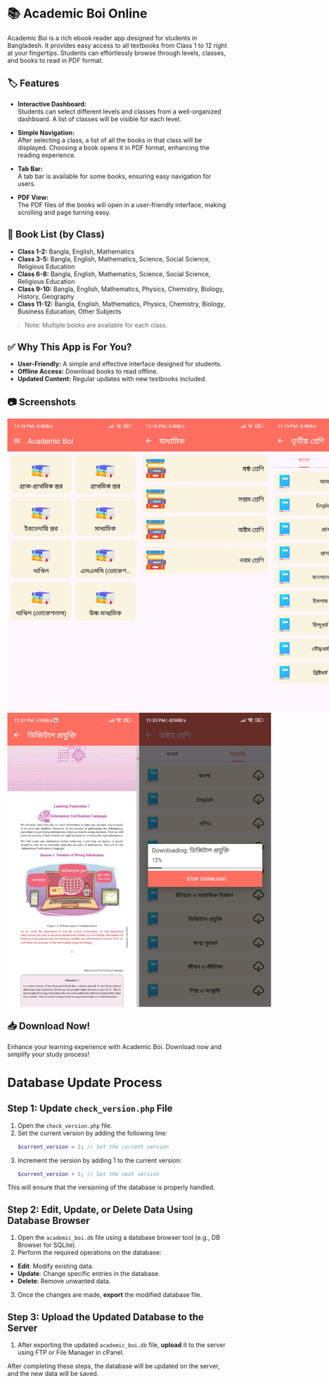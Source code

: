 # 📚 Academic Boi Online

Academic Boi is a rich ebook reader app designed for students in Bangladesh. It provides easy access
to all textbooks from Class 1 to 12 right at your fingertips. Students can effortlessly browse
through levels, classes, and books to read in PDF format.

## 🏷️ Features

- **Interactive Dashboard:**  
  Students can select different levels and classes from a well-organized dashboard. A list of
  classes will be visible for each level.

- **Simple Navigation:**  
  After selecting a class, a list of all the books in that class will be displayed. Choosing a book
  opens it in PDF format, enhancing the reading experience.

- **Tab Bar:**  
  A tab bar is available for some books, ensuring easy navigation for users.

- **PDF View:**  
  The PDF files of the books will open in a user-friendly interface, making scrolling and page
  turning easy.

## 📖 Book List (by Class)

- **Class 1-2:** Bangla, English, Mathematics
- **Class 3-5:** Bangla, English, Mathematics, Science, Social Science, Religious Education
- **Class 6-8:** Bangla, English, Mathematics, Science, Social Science, Religious Education
- **Class 9-10:** Bangla, English, Mathematics, Physics, Chemistry, Biology, History, Geography
- **Class 11-12:** Bangla, English, Mathematics, Physics, Chemistry, Biology, Business Education,
  Other Subjects

> Note: Multiple books are available for each class.

## ✅ Why This App is For You?

- **User-Friendly:** A simple and effective interface designed for students.
- **Offline Access:** Download books to read offline.
- **Updated Content:** Regular updates with new textbooks included.

## 📷 Screenshots

<div style="display: flex; flex-direction: column; align-items: center;">
    <div style="display: flex; justify-content: space-around; width: 100%;">
        <img src="Screenshot/dashboard.jpg" alt="Dashboard" width="300" />
        <img src="Screenshot/class_selection.jpg" alt="Class Selection" width="300" />
        <img src="Screenshot/book_list.jpg" alt="PDF View" width="300" />
    </div>
    <div style="display: flex; justify-content: space-around; width: 100%;">
        <img src="Screenshot/pdf_page.jpg" alt="PDF Page" width="300" />
        <img src="Screenshot/downloading_progress.jpg" alt="Downloading Progress" width="300" />
    </div>
</div>

## 📥 Download Now!

Enhance your learning experience with Academic Boi. Download now and simplify your study process!

# Database Update Process

## Step 1: Update `check_version.php` File

1. Open the `check_version.php` file.
2. Set the current version by adding the following line:
    ```php
    $current_version = 2; // Set the current version
    ```
3. Increment the version by adding 1 to the current version:
    ```php
    $current_version + 1; // Set the next version
    ```

This will ensure that the versioning of the database is properly handled.

## Step 2: Edit, Update, or Delete Data Using Database Browser

1. Open the `academic_boi.db` file using a database browser tool (e.g., DB Browser for SQLite).
2. Perform the required operations on the database:

- **Edit**: Modify existing data.
- **Update**: Change specific entries in the database.
- **Delete**: Remove unwanted data.

3. Once the changes are made, **export** the modified database file.

## Step 3: Upload the Updated Database to the Server

1. After exporting the updated `academic_boi.db` file, **upload** it to the server using FTP or File
   Manager in cPanel.

After completing these steps, the database will be updated on the server, and the new data will be
saved.